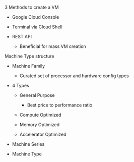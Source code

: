 3 Methods to create a VM

- Google Cloud Console
- Terminal via Cloud Shell
- REST API
    
    - Beneficial for mass VM creation
 
Machine Type structure

- Machine Family
    
    - Curated set of processor and hardware config types
- 4 Types
    
    - General Purpose
        
        - Best price to performance ratio
    - Compute Optimized
    - Memory Optimized
    - Accelerator Optimized
- Machine Series
- Machine Type
